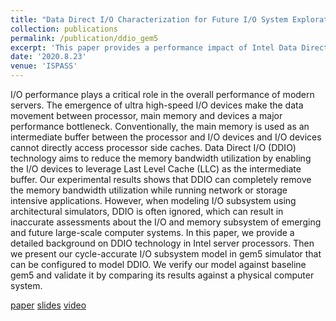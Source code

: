 ```yaml
---
title: "Data Direct I/O Characterization for Future I/O System Exploration"
collection: publications
permalink: /publication/ddio_gem5
excerpt: 'This paper provides a performance impact of Intel Data Direct I/O technology (DDIO) on applications, and models DDIO in gem5 simulator. [paper](https://ieeexplore.ieee.org/document/9238611) [slides](https://YifanYuan3.github.io/files/alian-ispass20-ddio-slides.pptx) [video](https://youtu.be/di5on-9fAt0)'
date: '2020.8.23'
venue: 'ISPASS'
---
```

I/O performance plays a critical role in the overall performance of modern servers. The emergence of ultra high-speed I/O devices make the data movement between processor, main memory and devices a major performance bottleneck. Conventionally, the main memory is used as an intermediate buffer between the processor and I/O devices and I/O devices cannot directly access processor side caches. Data Direct I/O (DDIO) technology aims to reduce the memory bandwidth utilization by enabling the I/O devices to leverage Last Level Cache (LLC) as the intermediate buffer. Our experimental results shows that DDIO can completely remove the memory bandwidth utilization while running network or storage intensive applications. However, when modeling I/O subsystem using architectural simulators, DDIO is often ignored, which can result in inaccurate assessments about the I/O and memory subsystem of emerging and future large-scale computer systems. In this paper, we provide a detailed background on DDIO technology in Intel server processors. Then we present our cycle-accurate I/O subsystem model in gem5 simulator that can be configured to model DDIO. We verify our model against baseline gem5 and validate it by comparing its results against a physical computer system.

[paper](https://ieeexplore.ieee.org/document/9238611) 
[slides](https://YifanYuan3.github.io/files/alian-ispass20-ddio-slides.pptx)
[video](https://youtu.be/di5on-9fAt0)